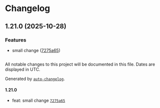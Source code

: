 # Changelog

## 1.21.0 (2025-10-28)

### Features

* small change ([7275a65](https://github.com/mojipcmobila-png/release-test/commit/7275a65f386740b0fa780989b842e9cf5a951656))

##

All notable changes to this project will be documented in this file. Dates are displayed in UTC.

Generated by [`auto-changelog`](https://github.com/CookPete/auto-changelog).

#### 1.21.0

- feat: small change [`7275a65`](https://github.com/mojipcmobila-png/release-test/commit/7275a65f386740b0fa780989b842e9cf5a951656)
